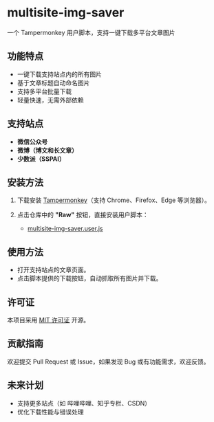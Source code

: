 # multisite-img-saver

一个 Tampermonkey 用户脚本，支持一键下载多平台文章图片

## 功能特点

* 一键下载支持站点内的所有图片
* 基于文章标题自动命名图片
* 支持多平台批量下载
* 轻量快速，无需外部依赖

## 支持站点

* **微信公众号**
* **微博（博文和长文章）**
* **少数派（SSPAI）**

## 安装方法

1. 下载安装 [Tampermonkey](https://www.tampermonkey.net/)（支持 Chrome、Firefox、Edge 等浏览器）。
2. 点击仓库中的 **"Raw"** 按钮，直接安装用户脚本：

   * [multisite-img-saver.user.js](./multisite-img-saver.user.js)

## 使用方法

* 打开支持站点的文章页面。
* 点击脚本提供的下载按钮，自动抓取所有图片并下载。

## 许可证

本项目采用 [MIT 许可证](./LICENSE) 开源。

## 贡献指南

欢迎提交 Pull Request 或 Issue，如果发现 Bug 或有功能需求，欢迎反馈。

## 未来计划

* 支持更多站点（如 哔哩哔哩、知乎专栏、CSDN）
* 优化下载性能与错误处理
